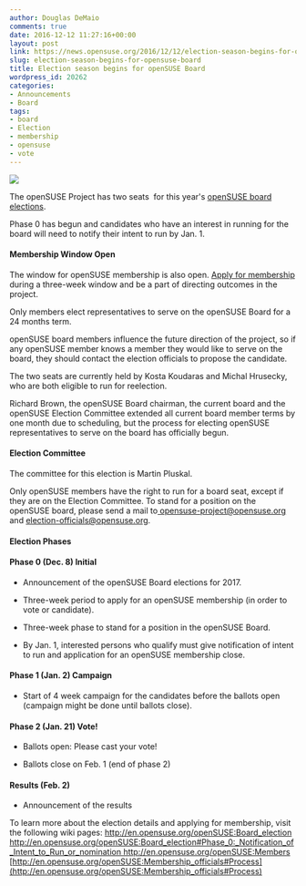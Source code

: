 ```yaml
---
author: Douglas DeMaio
comments: true
date: 2016-12-12 11:27:16+00:00
layout: post
link: https://news.opensuse.org/2016/12/12/election-season-begins-for-opensuse-board/
slug: election-season-begins-for-opensuse-board
title: Election season begins for openSUSE Board
wordpress_id: 20262
categories:
- Announcements
- Board
tags:
- board
- Election
- membership
- opensuse
- vote
---
```


![](http://i.imgur.com/I23Ufqd.gif)

The openSUSE Project has two seats  for this year's [openSUSE board elections](https://en.opensuse.org/openSUSE:Board_election).

Phase 0 has begun and candidates who have an interest in running for the board will need to notify their intent to run by Jan. 1.


#### Membership Window Open


The window for openSUSE membership is also open. [Apply for membership](https://en.opensuse.org/openSUSE:Membership_officials#Process) during a three-week window and be a part of directing outcomes in the project.

Only members elect representatives to serve on the openSUSE Board for a 24 months term.

<!-- more -->openSUSE board members influence the future direction of the project, so if any openSUSE member knows a member they would like to serve on the board, they should contact the election officials to propose the candidate.

The two seats are currently held by Kosta Koudaras and Michal Hrusecky, who are both eligible to run for reelection.

Richard Brown, the openSUSE Board chairman, the current board and the openSUSE Election Committee extended all current board member terms by one month due to scheduling, but the process for electing openSUSE representatives to serve on the board has officially begun.


#### Election Committee


The committee for this election is Martin Pluskal.

Only openSUSE members have the right to run for a board seat, except if they are on the Election Committee. To stand for a position on the openSUSE board, please send a mail to[ opensuse-project@opensuse.org](https://imap.suse.de/horde/imp/message.php?mailbox=INBOX&index=1383#) and [election-officials@opensuse.org](mailto:election-officials@opensuse.org).


#### Election Phases




#### **Phase 0 (Dec. 8) Initial**





 	
  * Announcement of the openSUSE Board elections for 2017.

 	
  * Three-week period to apply for an openSUSE membership (in order to vote or candidate).

 	
  * Three-week phase to stand for a position in the openSUSE Board.

 	
  * By Jan. 1, interested persons who qualify must give notification of intent to run and application for an openSUSE membership close.




#### **Phase 1 (Jan. 2) Campaign**





 	
  * Start of 4 week campaign for the candidates before the ballots open (campaign might be done until ballots close).




#### **Phase 2 (Jan. 21) Vote!**





 	
  * Ballots open: Please cast your vote!

 	
  * Ballots close on Feb. 1 (end of phase 2)




#### **Results (Feb. 2)**





 	
  * Announcement of the results


To learn more about the election details and applying for membership, visit the following wiki pages:
[http://en.opensuse.org/openSUSE:Board_election
](http://en.opensuse.org/openSUSE:Board_election)[http://en.opensuse.org/openSUSE:Board_election#Phase_0:_Notification_of_Intent_to_Run_or_nomination
](http://en.opensuse.org/openSUSE:Board_election#Phase_0:_Notification_of_Intent_to_Run_or_nomination)[http://en.opensuse.org/openSUSE:Members
](http://en.opensuse.org/openSUSE:Members)[http://en.opensuse.org/openSUSE:Membership_officials#Process](http://en.opensuse.org/openSUSE:Membership_officials#Process)
